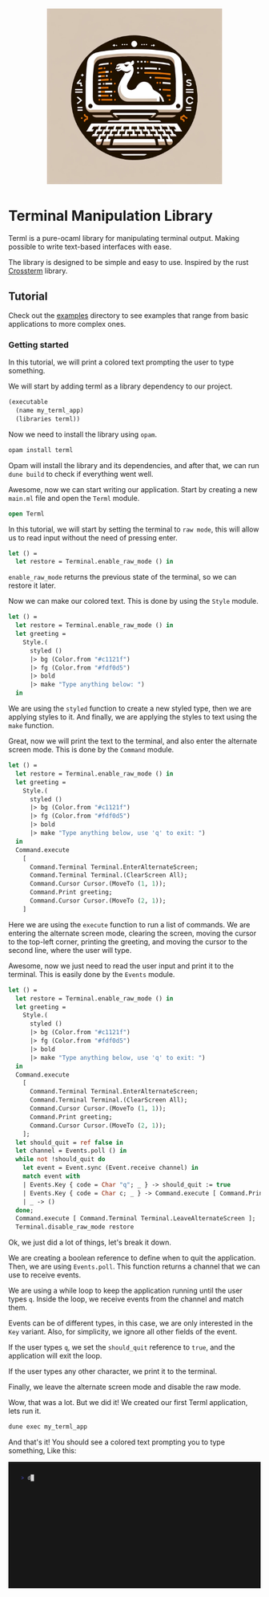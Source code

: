 <h1 align="center"><img height="350px" src="./.github/logo.png"/></h1>

# Terminal Manipulation Library

Terml is a pure-ocaml library for manipulating terminal output. Making
possible to write text-based interfaces with ease.

The library is designed to be simple and easy to use. Inspired by the
rust [Crossterm](https://github.com/crossterm-rs/crossterm) library.


## Tutorial
Check out the [examples](./examples) directory to see examples that range 
from basic applications to more complex ones.

### Getting started
In this tutorial, we will print a colored text prompting the user to type
something.

We will start by adding terml as a library dependency to our project.

```ocaml
(executable
  (name my_terml_app)
  (libraries terml))
```

Now we need to install the library using `opam`.

```bash
opam install terml
```

Opam will install the library and its dependencies, and after that, we can run
`dune build` to check if everything went well.

Awesome, now we can start writing our application. Start by creating a new
`main.ml` file and open the `Terml` module.

```ocaml
open Terml
```

In this tutorial, we will start by setting the terminal to `raw mode`, this will
allow us to read input without the need of pressing enter.

```ocaml
let () =
  let restore = Terminal.enable_raw_mode () in
```

`enable_raw_mode` returns the previous state of the terminal, so we can restore
it later.

Now we can make our colored text. This is done by using the `Style` module.

```ocaml
let () =
  let restore = Terminal.enable_raw_mode () in
  let greeting =
    Style.(
      styled ()
      |> bg (Color.from "#c1121f")
      |> fg (Color.from "#fdf0d5")
      |> bold
      |> make "Type anything below: ")
  in
```

We are using the `styled` function to create a new styled type, then we are
applying styles to it. And finally, we are applying the styles to text 
using the `make` function.

Great, now we will print the text to the terminal, and also enter the alternate
screen mode. This is done by the `Command` module.

```ocaml
let () =
  let restore = Terminal.enable_raw_mode () in
  let greeting =
    Style.(
      styled ()
      |> bg (Color.from "#c1121f")
      |> fg (Color.from "#fdf0d5")
      |> bold
      |> make "Type anything below, use 'q' to exit: ")
  in
  Command.execute
    [
      Command.Terminal Terminal.EnterAlternateScreen;
      Command.Terminal Terminal.(ClearScreen All);
      Command.Cursor Cursor.(MoveTo (1, 1));
      Command.Print greeting;
      Command.Cursor Cursor.(MoveTo (2, 1));
    ]
```

Here we are using the `execute` function to run a list of commands. We are
entering the alternate screen mode, clearing the screen, moving the cursor to
the top-left corner, printing the greeting, and moving the cursor to the second
line, where the user will type.

Awesome, now we just need to read the user input and print it to the terminal.
This is easily done by the `Events` module.

```ocaml
let () =
  let restore = Terminal.enable_raw_mode () in
  let greeting =
    Style.(
      styled ()
      |> bg (Color.from "#c1121f")
      |> fg (Color.from "#fdf0d5")
      |> bold
      |> make "Type anything below, use 'q' to exit: ")
  in
  Command.execute
    [
      Command.Terminal Terminal.EnterAlternateScreen;
      Command.Terminal Terminal.(ClearScreen All);
      Command.Cursor Cursor.(MoveTo (1, 1));
      Command.Print greeting;
      Command.Cursor Cursor.(MoveTo (2, 1));
    ];
  let should_quit = ref false in
  let channel = Events.poll () in
  while not !should_quit do
    let event = Event.sync (Event.receive channel) in
    match event with
    | Events.Key { code = Char "q"; _ } -> should_quit := true
    | Events.Key { code = Char c; _ } -> Command.execute [ Command.Print c ]
    | _ -> ()
  done;
  Command.execute [ Command.Terminal Terminal.LeaveAlternateScreen ];
  Terminal.disable_raw_mode restore
```

Ok, we just did a lot of things, let's break it down.

We are creating a boolean reference to define when to quit the application.
Then, we are using `Events.poll`. This function returns a channel that we can
use to receive events.

We are using a while loop to keep the application running until the user types
`q`. Inside the loop, we receive events from the channel and match them.

Events can be of different types, in this case, we are only interested in the
`Key` variant. Also, for simplicity, we ignore all other fields of the event.

If the user types `q`, we set the `should_quit` reference to `true`, and the
application will exit the loop.

If the user types any other character, we print it to the terminal.

Finally, we leave the alternate screen mode and disable the raw mode.

Wow, that was a lot. But we did it! We created our first Terml application,
lets run it.

```bash
dune exec my_terml_app
```

And that's it! You should see a colored text prompting you to type something, 
Like this:

![Tutorial](./.github/tutorial.gif)
